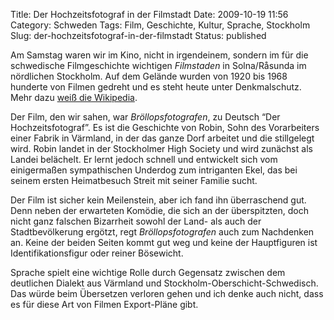Title: Der Hochzeitsfotograf in der Filmstadt
Date: 2009-10-19 11:56
Category: Schweden
Tags: Film, Geschichte, Kultur, Sprache, Stockholm
Slug: der-hochzeitsfotograf-in-der-filmstadt
Status: published

Am Samstag waren wir im Kino, nicht in irgendeinem, sondern im für die
schwedische Filmgeschichte wichtigen *Filmstaden* in Solna/Råsunda im
nördlichen Stockholm. Auf dem Gelände wurden von 1920 bis 1968 hunderte
von Filmen gedreht und es steht heute unter Denkmalschutz. Mehr dazu
[weiß die Wikipedia](http://de.wikipedia.org/wiki/Filmstaden).

Der Film, den wir sahen, war *Bröllopsfotografen*, zu Deutsch “Der
Hochzeitsfotograf”. Es ist die Geschichte von Robin, Sohn des
Vorarbeiters einer Fabrik in Värmland, in der das ganze Dorf arbeitet
und die stillgelegt wird. Robin landet in der Stockholmer High Society
und wird zunächst als Landei belächelt. Er lernt jedoch schnell und
entwickelt sich vom einigermaßen sympathischen Underdog zum intriganten
Ekel, das bei seinem ersten Heimatbesuch Streit mit seiner Familie
sucht.

Der Film ist sicher kein Meilenstein, aber ich fand ihn überraschend
gut. Denn neben der erwarteten Komödie, die sich an der überspitzten,
doch nicht ganz falschen Bizarrheit sowohl der Land- als auch der
Stadtbevölkerung ergötzt, regt *Bröllopsfotografen* auch zum Nachdenken
an. Keine der beiden Seiten kommt gut weg und keine der Hauptfiguren ist
Identifikationsfigur oder reiner Bösewicht.

Sprache spielt eine wichtige Rolle durch Gegensatz zwischen dem
deutlichen Dialekt aus Värmland und Stockholm-Oberschicht-Schwedisch.
Das würde beim Übersetzen verloren gehen und ich denke auch nicht, dass
es für diese Art von Filmen Export-Pläne gibt.

